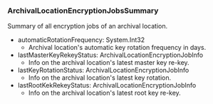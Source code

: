 ### ArchivalLocationEncryptionJobsSummary
Summary of all encryption jobs of an archival location.

- automaticRotationFrequency: System.Int32
  - Archival location's automatic key rotation frequency in days.
- lastMasterKeyRekeyStatus: ArchivalLocationEncryptionJobInfo
  - Info on the archival location's latest master key re-key.
- lastKeyRotationStatus: ArchivalLocationEncryptionJobInfo
  - Info on the archival location's latest key rotation.
- lastRootKekRekeyStatus: ArchivalLocationEncryptionJobInfo
  - Info on the archival location's latest root key re-key.
